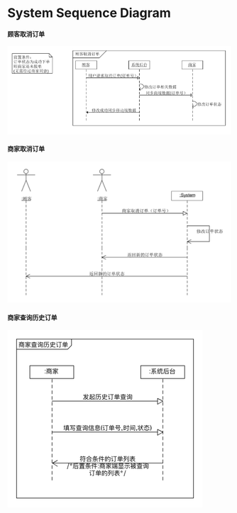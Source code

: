 # System Sequence Diagram

#### 顾客取消订单

![顾客取消订单](img/顾客取消订单.png)

#### 商家取消订单

![商家取消订单](img/商家取消订单.png)

#### 商家查询历史订单

![商家查询历史订单](img/商家查询历史订单.png)